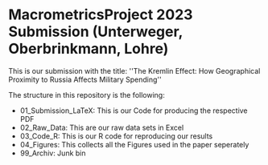 # MacrometricsProject 2023 Submission (Unterweger, Oberbrinkmann, Lohre)
This is our submission with the title: ''The Kremlin Effect: How Geographical Proximity to Russia Affects Military Spending''

The structure in this repository is the following: 
- 01_Submission_LaTeX: This is our Code for producing the respective PDF
- 02_Raw_Data: This are our raw data sets in Excel 
- 03_Code_R: This is our R code for reproducing our results
- 04_Figures: This collects all the Figures used in the paper seperately 
- 99_Archiv: Junk bin
